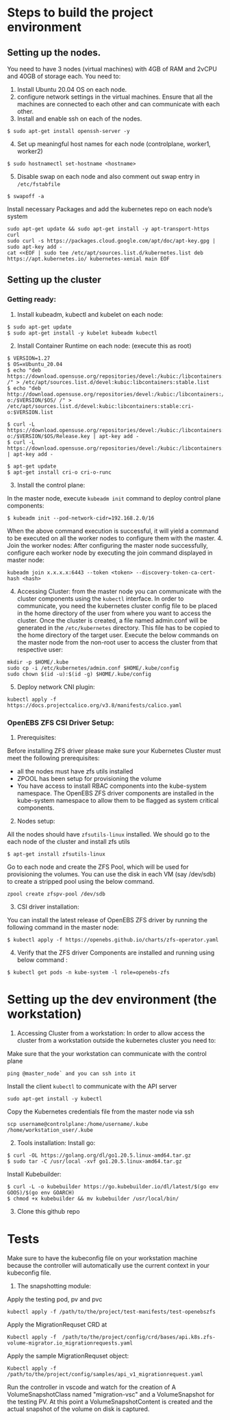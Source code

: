 # Steps to build the project environment

## Setting up the nodes.
You need to have 3 nodes (virtual machines) with 4GB of RAM and 2vCPU and 40GB of storage each.
You need to:
1. Install Ubuntu 20.04 OS on each node.
2. configure network settings in the virtual machines. Ensure that all the machines are connected to each other and can communicate with each other.
3. Install and enable ssh on each of the nodes.
```
$ sudo apt-get install openssh-server -y
```
4. Set up meaningful host names for each node (controlplane, worker1, worker2)
```
$ sudo hostnamectl set-hostname <hostname>
```
5. Disable swap on each node and also comment out swap entry in `/etc/fstabfile`
```
$ swapoff -a
```
Install necessary Packages and add the kubernetes repo on each node’s system
```
sudo apt-get update && sudo apt-get install -y apt-transport-https curl
sudo curl -s https://packages.cloud.google.com/apt/doc/apt-key.gpg | sudo apt-key add -
cat <<EOF | sudo tee /etc/apt/sources.list.d/kubernetes.list deb https://apt.kubernetes.io/ kubernetes-xenial main EOF
```

## Setting up the cluster

### Getting ready:

1. Install kubeadm, kubectl and kubelet on each node:
``` 
$ sudo apt-get update
$ sudo apt-get install -y kubelet kubeadm kubectl
```
2. Install Container Runtime on each node: (execute this as root)
```
$ VERSION=1.27
$ OS=xUbuntu_20.04
$ echo "deb https://download.opensuse.org/repositories/devel:/kubic:/libcontainers:/stable/$OS/ /" > /etc/apt/sources.list.d/devel:kubic:libcontainers:stable.list
$ echo "deb http://download.opensuse.org/repositories/devel:/kubic:/libcontainers:/stable:/cri-o:/$VERSION/$OS/ /" > /etc/apt/sources.list.d/devel:kubic:libcontainers:stable:cri-o:$VERSION.list

$ curl -L https://download.opensuse.org/repositories/devel:/kubic:/libcontainers:/stable:/cri-o:/$VERSION/$OS/Release.key | apt-key add -
$ curl -L https://download.opensuse.org/repositories/devel:/kubic:/libcontainers:/stable/$OS/Release.key | apt-key add -

$ apt-get update
$ apt-get install cri-o cri-o-runc
```
3. Install the control plane:
   
In the master node, execute `kubeadm init` command to deploy control plane components:
```
$ kubeadm init --pod-network-cidr=192.168.2.0/16
```
When the above command execution is successful, it will yield a command to be executed on all the worker nodes to configure them with the master.
4. Join the worker nodes:
After configuring the master node successfully, configure each worker node by executing the join command displayed in master node:
```
kubeadm join x.x.x.x:6443 --token <token> --discovery-token-ca-cert-hash <hash>
```

4. Accessing Cluster:
from the master node you can communicate with the cluster components using the `kubectl` interface. In order to communicate, you need the kubernetes cluster config file to be placed in the home directory of the user from where you want to access the cluster.
Once the cluster is created, a file named admin.conf will be generated in the `/etc/kubernetes` directory. This file has to be copied to the home directory of the target user.
Execute the below commands on the master node from the non-root user to access the cluster from that respective user:
```
mkdir -p $HOME/.kube
sudo cp -i /etc/kubernetes/admin.conf $HOME/.kube/config
sudo chown $(id -u):$(id -g) $HOME/.kube/config
```

5. Deploy network CNI plugin:
```
kubectl apply -f https://docs.projectcalico.org/v3.8/manifests/calico.yaml
```

### OpenEBS ZFS CSI Driver Setup:

1. Prerequisites:

Before installing ZFS driver please make sure your Kubernetes Cluster must meet the following prerequisites:

* all the nodes must have zfs utils installed
* ZPOOL has been setup for provisioning the volume
* You have access to install RBAC components into the kube-system namespace. The OpenEBS ZFS driver components are installed in the kube-system namespace to allow them to be flagged as system critical components.

2. Nodes setup:

All the nodes should have `zfsutils-linux` installed. We should go to the each node of the cluster and install zfs utils

```
$ apt-get install zfsutils-linux
````

Go to each node and create the ZFS Pool, which will be used for provisioning the volumes. You can use the disk in each VM (say /dev/sdb) to create a stripped pool using the below command.
```
zpool create zfspv-pool /dev/sdb
```
3. CSI driver installation:

You can install the latest release of OpenEBS ZFS driver by running the following command in the master node:

```
$ kubectl apply -f https://openebs.github.io/charts/zfs-operator.yaml
```

		
4. Verify that the ZFS driver Components are installed and running using below command :
		
```
$ kubectl get pods -n kube-system -l role=openebs-zfs
```

# Setting up the dev environment (the workstation)

1. Accessing Cluster from a workstation: 
In order to allow access the cluster from a workstation outside the kubernetes cluster you need to:

Make sure that the your workstation can communicate with the control plane
```
ping @master_node` and you can ssh into it
```

Install the client `kubectl` to communicate with the API server
```
sudo apt-get install -y kubectl
```

Copy the Kubernetes credentials file from the master node via ssh
```
scp username@controlplane:/home/username/.kube /home/workstation_user/.kube
```

2. Tools installation:
Install go:
```
$ curl -OL https://golang.org/dl/go1.20.5.linux-amd64.tar.gz
$ sudo tar -C /usr/local -xvf go1.20.5.linux-amd64.tar.gz
```

Install Kubebuilder:
```
$ curl -L -o kubebuilder https://go.kubebuilder.io/dl/latest/$(go env GOOS)/$(go env GOARCH)
$ chmod +x kubebuilder && mv kubebuilder /usr/local/bin/
```

3. Clone this github repo

# Tests
Make sure to have the kubeconfig file on your workstation machine because the controller will automatically use the current context in your kubeconfig file.

1. The snapshotting module:

Apply the testing pod, pv and pvc
```
kubectl apply -f /path/to/the/project/test-manifests/test-openebszfs
```
Apply the MigrationRequset CRD at
```
Kubectl apply -f  /path/to/the/project/config/crd/bases/api.k8s.zfs-volume-migrator.io_migrationrequests.yaml
```
Apply the sample MigrationRequset object:
```
Kubectl apply -f /path/to/the/project/config/samples/api_v1_migrationrequest.yaml
```
Run the controller in vscode and watch for the creation of A VolumeSnapshotClass named "migration-vsc" and a VolumeSnapshot for the testing PV. At this point a VolumeSnapshotContent is created and the actual snapshot of the volume on disk is captured.
